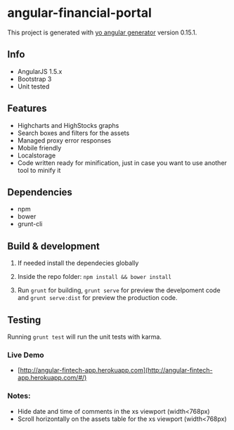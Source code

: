 # angular-financial-portal

This project is generated with [yo angular generator](https://github.com/yeoman/generator-angular)
version 0.15.1.

## Info

* AngularJS 1.5.x
* Bootstrap 3
* Unit tested 


## Features

* Highcharts and HighStocks graphs
* Search boxes and filters for the assets
* Managed proxy error responses
* Mobile friendly
* Localstorage 
* Code written ready for minification, just in case you want to use another tool to minify it


## Dependencies

* npm
* bower
* grunt-cli


## Build & development

1. If needed install the dependecies globally

2. Inside the repo folder: `npm install && bower install`

3. Run `grunt` for building, `grunt serve` for preview the develpoment code and `grunt serve:dist` for preview the production code.


## Testing

Running `grunt test` will run the unit tests with karma.


### Live Demo ###

* [http://angular-fintech-app.herokuapp.com](http://angular-fintech-app.herokuapp.com/#/)


### Notes:
* Hide date and time of comments in the xs viewport (width<768px)
* Scroll horizontally on the assets table for the xs viewport (width<768px)